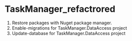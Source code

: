# TaskManager_refactrored

1. Restore packages with Nuget package manager.
2. Enable-migrations for TaskManager.DataAccess project
3. Update-database for TaskManager.DataAccess project
